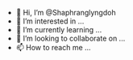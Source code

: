 - 👋 Hi, I’m @Shaphranglyngdoh
- 👀 I’m interested in ...
- 🌱 I’m currently learning ...
- 💞️ I’m looking to collaborate on ...
- 📫 How to reach me ...

<!---
Shaphranglyngdoh/Shaphranglyngdoh is a ✨ special ✨ repository because its `README.md` (this file) appears on your GitHub profile.
You can click the Preview link to take a look at your changes.
--->
